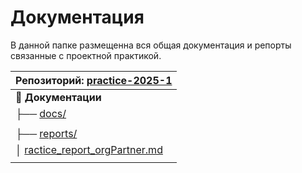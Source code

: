 # Документация
В данной папке размещенна вся общая документация и репорты связанные с проектной практикой. 

| Репозиторий: [practice-2025-1](https://github.com/whynotfu/practice-2025-1) |
|-----------------------------------------------------------------------------|
| 📁 **Документации**                                                               |
| ├── [docs/](https://github.com/whynotfu/practice-2025-1/blob/main/README.md) |
| |   [mainReport.docx](https://github.com/whynotfu/practice-2025-1/docs/mainReport.docx) |
| ├── [reports/](https://github.com/whynotfu/practice-2025-1/tree/main/reports)   |
| │    [ractice_report_orgPartner.md](https://github.com/whynotfu/practice-2025-1/blob/main/reports/ractice_report_orgPartner.md) |
| |   [ractice_report_tetris.md](ractice_report_tetris.md)

 
